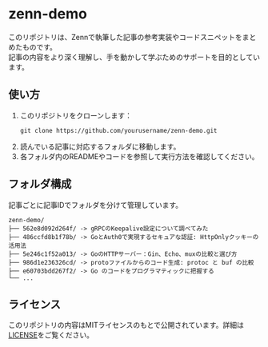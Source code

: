 # zenn-demo

このリポジトリは、Zennで執筆した記事の参考実装やコードスニペットをまとめたものです。  
記事の内容をより深く理解し、手を動かして学ぶためのサポートを目的としています。

## 使い方

1. このリポジトリをクローンします：
   ```
   git clone https://github.com/yourusername/zenn-demo.git
   ```
2. 読んでいる記事に対応するフォルダに移動します。
3. 各フォルダ内のREADMEやコードを参照して実行方法を確認してください。

## フォルダ構成

記事ごとに記事IDでフォルダを分けて管理しています。

```
zenn-demo/
├── 562e8d092d264f/ -> gRPCのKeepalive設定について調べてみた
├── 486ccfd8b1f78b/ -> GoとAuth0で実現するセキュアな認証: HttpOnlyクッキーの活用法
├── 5e246c1f52a013/ -> GoのHTTPサーバー：Gin、Echo、muxの比較と選び方
├── 986d1e236326cd/ -> protoファイルからのコード生成: protoc と buf の比較
├── e60703bdd267f2/ -> Go のコードをプログラマティックに把握する
└── ...
```

## ライセンス

このリポジトリの内容はMITライセンスのもとで公開されています。詳細は[LICENSE](LICENSE)をご覧ください。

